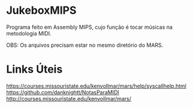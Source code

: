 # JukeboxMIPS
Programa feito em Assembly MIPS, cujo função é tocar músicas na metodologia MIDI.

OBS: Os arquivos precisam estar no mesmo diretório do MARS.


# Links Úteis
https://courses.missouristate.edu/kenvollmar/mars/help/syscallhelp.html  
https://github.com/danknightt/NotasParaMIDI  
http://courses.missouristate.edu/kenvollmar/mars/
